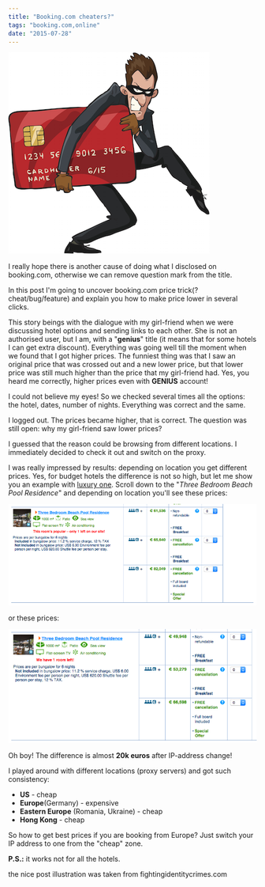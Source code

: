 ```yaml
---
title: "Booking.com cheaters?"
tags: "booking.com,online"
date: "2015-07-28"
---
```


![money-cheater](images/credit-card-fraud.png)

I really hope there is another cause of doing what I disclosed on booking.com, otherwise we can remove question mark from the title.

In this post I'm going to uncover booking.com price trick(?cheat/bug/feature) and explain you how to make price lower in several clicks.

This story beings with the dialogue with my girl-friend when we were discussing hotel options and sending links to each other. She is not an authorised user, but I am, with a "**genius**" title (it means that for some hotels I can get extra discount). Everything was going well till the moment when we found that I got higher prices. The funniest thing was that I saw an original price that was crossed out and a new lower price, but that lower price was still much higher than the price that my girl-friend had. Yes, you heard me correctly, higher prices even with **GENIUS** account!

I could not believe my eyes! So we checked several times all the options: the hotel, dates, number of nights. Everything was correct and the same.

I logged out. The prices became higher, that is correct. The question was still open: why my girl-friend saw lower prices?

I guessed that the reason could be browsing from different locations. I immediately decided to check it out and switch on the proxy.

I was really impressed by results: depending on location you get different prices. Yes, for budget hotels the difference is not so high, but let me show you an example with [luxury one](https://www.booking.com/hotel/mv/anantara-kihavah-villas-maldives.html?checkin=2015-11-09&checkout=2015-11-15). Scroll down to the "_Three Bedroom Beach Pool Residence_" and depending on location you'll see these prices:

![booking cheaters](images/Screenshot-2015-07-26-22.39.39.png)

or these prices:

![booking cheaters 2 ](images/Screenshot-2015-07-26-22.41.46.png)

Oh boy! The difference is almost **20k euros** after IP-address change!

I played around with different locations (proxy servers) and got such consistency:

- **US** - cheap
- **Europe**(Germany) - expensive
- **Eastern Europe** (Romania, Ukraine) - cheap
- **Hong Kong** - cheap

So how to get best prices if you are booking from Europe? Just switch your IP address to one from the "cheap" zone.

**P.S.:** it works not for all the hotels.

the nice post illustration was taken from fightingidentitycrimes.com
